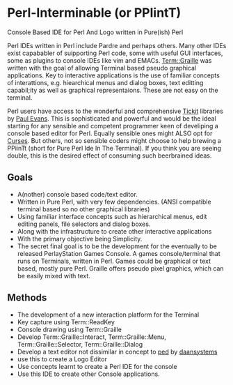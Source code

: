 # Perl-Interminable (or PPIintT)
Console Based IDE for Perl And Logo written in Pure(ish) Perl

Perl IDEs written in Perl include Pardre and perhaps others.  Many other IDEs exist capababler of suipporting Perl code, some with useful GUI interfaces, some as plugins to console IDEs like vim and EMACs.  [Term::Graille](https://github.com/saiftynet/Term-Graille) was written with the goal of allowing Terminal based pseudo graphical applications.  Key to interactive applications is the use of familiar concepts of interattions, e.g. hiearchical menus and dialog boxes, text editting capabil;ity as well as graphical representaions.  These are not easy on the terminal.

Perl users have access to the wonderful and comprehensive [Tickit](https://metacpan.org/dist/Tickit) libraries by [Paul Evans](https://metacpan.org/author/PEVANS). This is sophisticated and powerful and would be the ideal starting for any sensible and competent programmer keen of develiping a console based editor for Perl.  Equally sensible ones might ALSO opt for [Curses](https://metacpan.org/pod/Curses).  But others, not so sensible coders might choose to help brewing a PPiinTt (short for Pure Perl Ide In The Terminal). If you think you are seeing double, this is the desired effect of consuming such beerbrained ideas.

## Goals

* A(nother) console based code/text editor.
* Written in Pure Perl, with very few dependencies. (ANSI compatible terminal based so no other graphical libraries)
* Using familiar interface concepts such as hierarchical menus, edit editing panels, file selectors and dialog boxes.
* Along with the infrastructure to create other interactive applications
* With the primary objective being Simplicity.
* The secret final goal is to be the development for the eventually to be released PerlayStation Games Console.  A games console/terminal that runs on Terminals, written in Perl.  Games could be graphical or text based, mostly pure Perl.  Graille offers pseudo pixel graphics, which can be easily mixed with text.  

## Methods  

* The development of a new interaction platform for the Terminal
* Key capture using Term::ReadKey
* Console drawing using Term::Graille
* Develop Term::Graille::Interact,  Term::Graille::Menu,  Term::Graille::Selector,  Term::Graille::Dialog
* Develop a text editor not dissimilar in concept to [ped](https://github.com/daansystems/ped) by [daansystems](https://www.daansystems.com/)
* use this to create a Logo Editor
* Use concepts learnt to create a Perl IDE for the console
* Use this IDE to create other Console applications.
 
